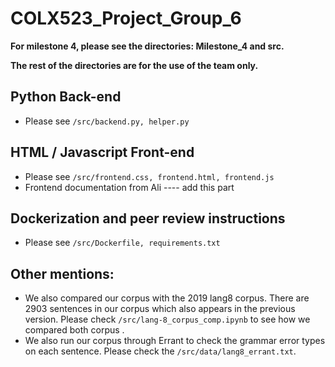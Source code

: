 # COLX523_Project_Group_6

**For milestone 4, please see the directories: Milestone_4 and src.**

**The rest of the directories are for the use of the team only.**

## Python Back-end
- Please see `/src/backend.py, helper.py`
                   
## HTML / Javascript Front-end
- Please see `/src/frontend.css, frontend.html, frontend.js`
- Frontend documentation from Ali ---- add this part 

## Dockerization and peer review instructions 
- Please see `/src/Dockerfile, requirements.txt`

## Other mentions:
- We also compared our corpus with the 2019 lang8 corpus. There are 2903 sentences in our corpus which also appears in the previous version. Please check `/src/lang-8_corpus_comp.ipynb` to see how we compared both corpus .
- We also run our corpus through Errant to check the grammar error types on each sentence. Please check the `/src/data/lang8_errant.txt`.

